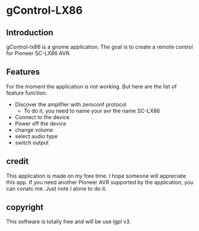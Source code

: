 # gControl-LX86

## Introduction

gControl-lx86 is a gnome application. The goal is to create a remote control for Pioneer SC-LX86 AVR. 

## Features

For the moment the application is not working. But here are the list of feature function.

* Discover the amplifier with zeroconf protocol
    * To do it, you need to name your avr the name SC-LX86
* Connect to the device
* Power off the device
* change volume
* select audio type
* switch output

## credit

This application is made on my free time. I hope someone will appreciate this app. 
If you need another Pioneer AVR supported by the application, you can conatc me. 
Just note I alone to do it.

## copyright

This software is totally free and will be use lgpl v3.